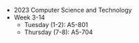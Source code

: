 - 2023 Computer Science and Technology
- Week 3-14
	- Tuesday (1-2): A5-801
	- Thursday (7-8): A5-704